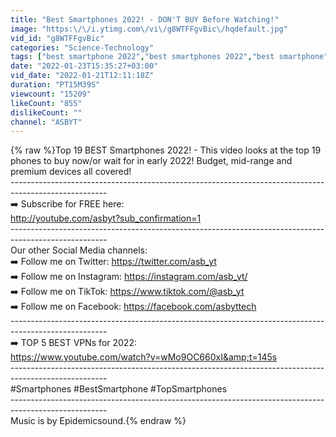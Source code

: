```yaml
---
title: "Best Smartphones 2022! - DON'T BUY Before Watching!"
image: "https:\/\/i.ytimg.com\/vi\/g8WTFFgvBic\/hqdefault.jpg"
vid_id: "g8WTFFgvBic"
categories: "Science-Technology"
tags: ["best smartphone 2022","best smartphones 2022","best smartphone"]
date: "2022-01-23T15:35:27+03:00"
vid_date: "2022-01-21T12:11:18Z"
duration: "PT15M39S"
viewcount: "15209"
likeCount: "855"
dislikeCount: ""
channel: "ASBYT"
---
```

{% raw %}Top 19 BEST Smartphones 2022! - This video looks at the top 19 phones to buy now/or wait for in early 2022! Budget, mid-range and premium devices all covered! <br />------------------------------------------------------------------------------------------------------<br />➡️ Subscribe for FREE here:<br /><a rel="nofollow" target="blank" href="http://youtube.com/asbyt?sub_confirmation=1">http://youtube.com/asbyt?sub_confirmation=1</a><br />------------------------------------------------------------------------------------------------------<br />Our other Social Media channels:<br />➡️ Follow me on Twitter: <a rel="nofollow" target="blank" href="https://twitter.com/asb_yt">https://twitter.com/asb_yt</a><br />➡️ Follow me on Instagram: <a rel="nofollow" target="blank" href="https://instagram.com/asb_yt/">https://instagram.com/asb_yt/</a> <br />➡️ Follow me on TikTok: <a rel="nofollow" target="blank" href="https://www.tiktok.com/@asb_yt">https://www.tiktok.com/@asb_yt</a><br />➡️ Follow me on Facebook: <a rel="nofollow" target="blank" href="https://facebook.com/asbyttech">https://facebook.com/asbyttech</a><br />------------------------------------------------------------------------------------------------------<br />➡️ TOP 5 BEST VPNs for 2022:<br /><a rel="nofollow" target="blank" href="https://www.youtube.com/watch?v=wMo9OC660xI&amp;t=145s">https://www.youtube.com/watch?v=wMo9OC660xI&amp;t=145s</a><br />------------------------------------------------------------------------------------------------------<br />#Smartphones #BestSmartphone #TopSmartphones<br />------------------------------------------------------------------------------------------------------<br />Music is by Epidemicsound.{% endraw %}
